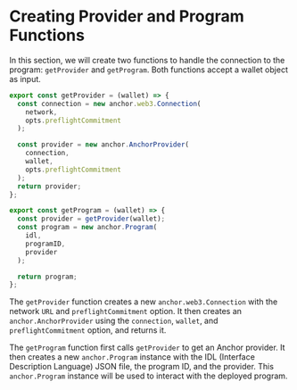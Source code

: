 # Creating Provider and Program Functions

In this section, we will create two functions to handle the connection to the program: `getProvider` and `getProgram`. Both functions accept a wallet object as input.

```js
export const getProvider = (wallet) => {
  const connection = new anchor.web3.Connection(
    network,
    opts.preflightCommitment
  );

  const provider = new anchor.AnchorProvider(
    connection,
    wallet,
    opts.preflightCommitment
  );
  return provider;
};

export const getProgram = (wallet) => {
  const provider = getProvider(wallet);
  const program = new anchor.Program(
    idl,
    programID,
    provider
  );

  return program;
};
```

The `getProvider` function creates a new `anchor.web3.Connection` with the network `URL` and `preflightCommitment` option. It then creates an `anchor.AnchorProvider` using the `connection`, `wallet`, and `preflightCommitment` option, and returns it.

The `getProgram` function first calls `getProvider` to get an Anchor provider. It then creates a new `anchor.Program` instance with the IDL (Interface Description Language) JSON file, the program ID, and the provider. This `anchor.Program` instance will be used to interact with the deployed program.